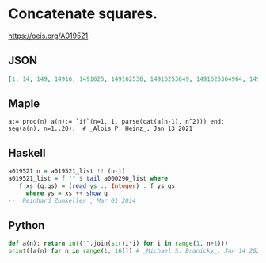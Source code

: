 # Concatenate squares\.
https://oeis.org/A019521
## JSON
```JSON
[1, 14, 149, 14916, 1491625, 149162536, 14916253649, 1491625364964, 149162536496481, 149162536496481100, 149162536496481100121, 149162536496481100121144, 149162536496481100121144169, 149162536496481100121144169196, 149162536496481100121144169196225]
```
## Maple
```Maple
a:= proc(n) a(n):= `if`(n=1, 1, parse(cat(a(n-1), n^2))) end:
seq(a(n), n=1..20);  # _Alois P. Heinz_, Jan 13 2021
```
## Haskell
```Haskell
a019521 n = a019521_list !! (n-1)
a019521_list = f "" $ tail a000290_list where
   f xs (q:qs) = (read ys :: Integer) : f ys qs
     where ys = xs ++ show q
-- _Reinhard Zumkeller_, Mar 01 2014
```
## Python
```Python
def a(n): return int("".join(str(i*i) for i in range(1, n+1)))
print([a(n) for n in range(1, 16)]) # _Michael S. Branicky_, Jan 14 2021
```
